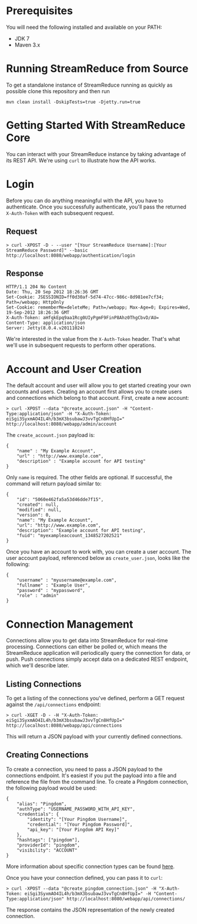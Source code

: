 # Prerequisites #

You will need the following installed and available on your PATH:

- JDK 7
- Maven 3.x

# Running StreamReduce from Source #

To get a standalone instance of StreamReduce running as quickly as possible clone this repository and then run

	mvn clean install -DskipTests=true -Djetty.run=true

# Getting Started With StreamReduce Core #

You can interact with your StreamReduce instance by taking advantage of its REST API. We're using `curl` to illustrate how the API works.

# Login #

Before you can do anything meaningful with the API, you have to authenticate. Once you successfully authenticate, you'll pass the returned `X-Auth-Token` with each subsequent request. 

## Request ##

    > curl -XPOST -D - --user "[Your StreamReduce Username]:[Your StreamReduce Password]" --basic http://localhost:8080/webapp/authentication/login 

## Response ##

    HTTP/1.1 204 No Content
    Date: Thu, 20 Sep 2012 18:26:36 GMT
    Set-Cookie: JSESSIONID=ff0d30af-5d74-47cc-986c-8d981ee7cf34; Path=/webapp; HttpOnly
    Set-Cookie: rememberMe=deleteMe; Path=/webapp; Max-Age=0; Expires=Wed, 19-Sep-2012 18:26:36 GMT
    X-Auth-Token: aHfqkEpq9aa1Rcg0UIyPgmF9FinP8Ahz0ThgCbvD/AU=
    Content-Type: application/json
    Server: Jetty(8.0.4.v20111024)

We're interested in the value from the `X-Auth-Token` header. That's what we'll use in subsequent requests to perform other operations.

# Account and User Creation #

The default account and user will allow you to get started creating your own accounts and users. Creating an account first allows you to create users and connections which belong to that account. First, create a new account: 

    > curl -XPOST --data "@create_account.json" -H "Content-Type:application/json" -H "X-Auth-Token: eiSgi3SyxmAO4IL4h/b3mX3bsubawJ3vvTgCn8HfUpI=" http://localhost:8080/webapp/admin/account

The `create_account.json` payload is: 

    {
        "name" : "My Example Account",
        "url" : "http://www.example.com",
        "description" : "Example account for API testing"
    }

Only `name` is required. The other fields are optional. If successful, the command will return payload similar to: 

    {
        "id": "5060e462fa5a53d46dde7f15",
        "created": null,
        "modified": null,
        "version": 0,
        "name": "My Example Account",
        "url": "http://www.example.com",
        "description": "Example account for API testing",
        "fuid": "myexampleaccount_1348527202521"
    }

Once you have an account to work with, you can create a user account. The user account payload, referenced below as `create_user.json`, looks like the following:

	{
	    "username" : "myusername@example.com",
		"fullname" : "Example User",
	    "password" : "mypassword",
		"role" : "admin"
	}

# Connection Management #

Connections allow you to get data into StreamReduce for real-time processing. Connections can either be polled or, which means the StreamReduce application will periodically query the connection for data, or push. Push connections simply accept data on a dedicated REST endpoint, which we'll describe later.

## Listing Connections ##

To get a listing of the connections you've defined, perform a GET request against the `/api/connections` endpoint:

    > curl -XGET -D - -H "X-Auth-Token: eiSgi3SyxmAO4IL4h/b3mX3bsubawJ3vvTgCn8HfUpI=" http://localhost:8080/webapp/api/connections

This will return a JSON payload with your currently defined connections. 

## Creating Connections ##

To create a connection, you need to pass a JSON payload to the connections endpoint. It's easiest if you put the payload into a file and reference the file from the command line. To create a Pingdom connection, the following payload would be used: 

    {
        "alias": "Pingdom",
        "authType": "USERNAME_PASSWORD_WITH_API_KEY",
        "credentials": {
            "identity": "[Your Pingdom Username]",
            "credential": "[Your Pingdom Password]",
            "api_key": "[Your Pingdom API Key]"
        },
        "hashtags": ["pingdom"],
        "providerId": "pingdom",
        "visibility": "ACCOUNT"
    }

More information about specific connection types can be found [here](http://somelinktoconnectiontypes.com).

Once you have your connection defined, you can pass it to `curl`:

    > curl -XPOST --data "@create_pingdom_connection.json" -H "X-Auth-Token: eiSgi3SyxmAO4IL4h/b3mX3bsubawJ3vvTgCn8HfUpI=" -H "Content-Type:application/json" http://localhost:8080/webapp/api/connections/

The response contains the JSON representation of the newly created connection.

